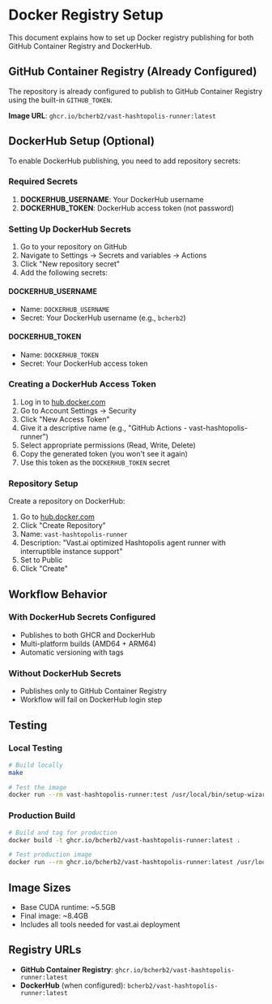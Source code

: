 # Docker Registry Setup

This document explains how to set up Docker registry publishing for both GitHub Container Registry and DockerHub.

## GitHub Container Registry (Already Configured)

The repository is already configured to publish to GitHub Container Registry using the built-in `GITHUB_TOKEN`.

**Image URL**: `ghcr.io/bcherb2/vast-hashtopolis-runner:latest`

## DockerHub Setup (Optional)

To enable DockerHub publishing, you need to add repository secrets:

### Required Secrets

1. **DOCKERHUB_USERNAME**: Your DockerHub username
2. **DOCKERHUB_TOKEN**: DockerHub access token (not password)

### Setting Up DockerHub Secrets

1. Go to your repository on GitHub
2. Navigate to Settings → Secrets and variables → Actions
3. Click "New repository secret"
4. Add the following secrets:

#### DOCKERHUB_USERNAME
- Name: `DOCKERHUB_USERNAME`
- Secret: Your DockerHub username (e.g., `bcherb2`)

#### DOCKERHUB_TOKEN
- Name: `DOCKERHUB_TOKEN`
- Secret: Your DockerHub access token

### Creating a DockerHub Access Token

1. Log in to [hub.docker.com](https://hub.docker.com)
2. Go to Account Settings → Security
3. Click "New Access Token"
4. Give it a descriptive name (e.g., "GitHub Actions - vast-hashtopolis-runner")
5. Select appropriate permissions (Read, Write, Delete)
6. Copy the generated token (you won't see it again)
7. Use this token as the `DOCKERHUB_TOKEN` secret

### Repository Setup

Create a repository on DockerHub:
1. Go to [hub.docker.com](https://hub.docker.com)
2. Click "Create Repository"
3. Name: `vast-hashtopolis-runner`
4. Description: "Vast.ai optimized Hashtopolis agent runner with interruptible instance support"
5. Set to Public
6. Click "Create"

## Workflow Behavior

### With DockerHub Secrets Configured
- Publishes to both GHCR and DockerHub
- Multi-platform builds (AMD64 + ARM64)
- Automatic versioning with tags

### Without DockerHub Secrets
- Publishes only to GitHub Container Registry
- Workflow will fail on DockerHub login step

## Testing

### Local Testing
```bash
# Build locally
make

# Test the image
docker run --rm vast-hashtopolis-runner:test /usr/local/bin/setup-wizard.sh --help
```

### Production Build
```bash
# Build and tag for production
docker build -t ghcr.io/bcherb2/vast-hashtopolis-runner:latest .

# Test production image
docker run --rm ghcr.io/bcherb2/vast-hashtopolis-runner:latest /usr/local/bin/setup-wizard.sh --help
```

## Image Sizes

- Base CUDA runtime: ~5.5GB
- Final image: ~8.4GB
- Includes all tools needed for vast.ai deployment

## Registry URLs

- **GitHub Container Registry**: `ghcr.io/bcherb2/vast-hashtopolis-runner:latest`
- **DockerHub** (when configured): `bcherb2/vast-hashtopolis-runner:latest`
